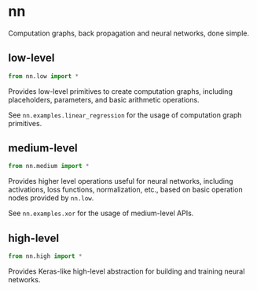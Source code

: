 # nn


Computation graphs, back propagation and neural networks, done simple.

## low-level
```python
from nn.low import *
```

Provides low-level primitives to create computation graphs, including placeholders, parameters, and basic arithmetic operations.

See `nn.examples.linear_regression` for the usage of computation graph primitives.

## medium-level
```python
from nn.medium import *
```

Provides higher level operations useful for neural networks, including activations, loss functions, normalization, etc., 
based on basic operation nodes provided by `nn.low`.

See `nn.examples.xor` for the usage of medium-level APIs.

## high-level
```python
from nn.high import *
```

Provides Keras-like high-level abstraction for building and training neural networks.
